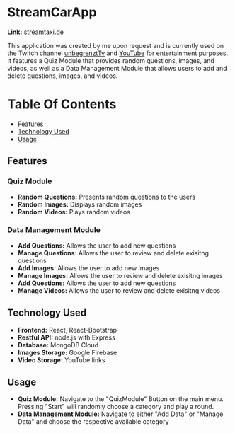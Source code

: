 # StreamCarApp

**Link:** [streamtaxi.de](http://streamtaxi.de)

This application was created by me upon request and is currently used on the Twitch channel [unbegrenztTv](https://www.twitch.tv/unbegrenzttv) and [YouTube](https://www.youtube.com/@UnbegrenztTV91) for entertainment purposes. It features a Quiz Module that provides random questions, images, and videos, as well as a Data Management Module that allows users to add and delete questions, images, and videos.

# Table Of Contents

- [Features](#features)
- [Technology Used](#technology-used)
- [Usage](#usage)

## Features

### Quiz Module

- **Random Questions:** Presents random questions to the users
- **Random Images:** Displays random images
- **Random Videos:** Plays random videos

### Data Management Module

- **Add Questions:** Allows the user to add new questions
- **Manage Questions:** Allows the user to review and delete exisitng questions
- **Add Images:** Allows the user to add new images
- **Manage Images:** Allows the user to review and delete exisitng images
- **Add Questions:** Allows the user to add new questions
- **Manage Videos:** Allows the user to review and delete exisitng videos

## Technology Used

- **Frontend:** React, React-Bootstrap
- **Restful API:** node.js with Express
- **Database:** MongoDB Cloud
- **Images Storage:** Google Firebase
- **Video Storage:** YouTube links

## Usage

- **Quiz Module:** Navigate to the "QuizModule" Button on the main menu. Pressing "Start" will randomly choose a category and play a round.
- **Data Management Module:** Navigate to either "Add Data" or "Manage Data" and choose the respective available category
